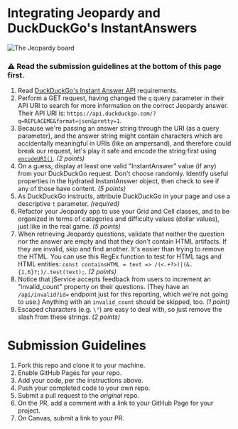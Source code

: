 # Integrating Jeopardy and DuckDuckGo's InstantAnswers

![The Jeopardy board](https://upload.wikimedia.org/wikipedia/commons/d/d8/Jeopardy_game_board.png)

### :warning: Read the submission guidelines at the bottom of this page first.

1. Read [DuckDuckGo's Instant Answer API](https://duckduckgo.com/api) requirements.
2. Perform a GET request, having changed the `q` query parameter in their API URI to search for more information on the correct Jeopardy answer. Their API URI is: `https://api.duckduckgo.com/?q=REPLACEME&format=json&pretty=1`.
3. Because we're passing an answer string through the URI (as a query parameter), and the answer string might contain characters which are accidentally meaningful in URIs (like an ampersand), and therefore could break our request, let's play it safe and encode the string first using [`encodeURI()`](https://developer.mozilla.org/en-US/docs/Web/JavaScript/Reference/Global_Objects/encodeURI). *(2 points)*
4. On a guess, display at least one valid "InstantAnswer" value (if any) from your DuckDuckGo request. Don't choose randomly. Identify useful properties in the hydrated InstantAnswer object, then check to see if any of those have content. *(5 points)*
5. As DuckDuckGo instructs, attribute DuckDuckGo in your page and use a descriptive `t` parameter. *(required)*
6. Refactor your Jeopardy app to use your Grid and Cell classes, and to be organized in terms of categories and difficulty values (dollar values), just like in the real game. *(5 points)*
7. When retrieving Jeopardy questions, validate that neither the question nor the answer are empty and that they don't contain HTML artifacts. If they are invalid, skip and find another. It's easier than trying to remove the HTML. You can use this RegEx function to test for HTML tags and HTML entities: `const containsHTML = text => /(<.+?>)|(&.{1,6}?;)/.test(text);`. *(2 points)*
8. Notice that jService accepts feedback from users to increment an "invalid_count" property on their questions. (They have an `/api/invalid?id=` endpoint just for this reporting, which we're not going to use.) Anything with an `invalid_count` should be skipped, too. *(1 point)*
9. Escaped characters (e.g. `\"`) are easy to deal with, so just remove the slash from these strings. *(2 points)*

# Submission Guidelines
1. Fork this repo and clone it to your machine.
2. Enable GitHub Pages for your repo.
3. Add your code, per the instructions above.
4. Push your completed code to your own repo.
5. Submit a pull request to the *original* repo.
6. On the PR, add a comment with a link to your GitHub Page for your project.
7. On Canvas, submit a link to your PR.
